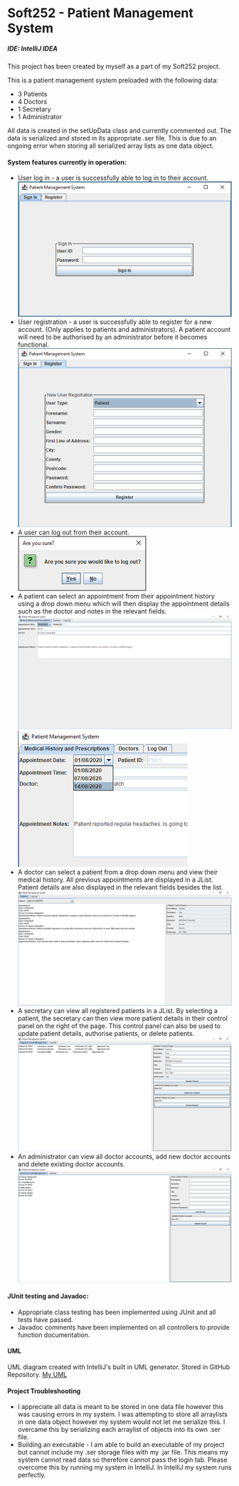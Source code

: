 # Soft252 - Patient Management System
##### IDE: IntelliJ IDEA
This project has been created by myself as a part of my Soft252 project.

This is a patient management system preloaded with the following data:
* 3 Patients
* 4 Doctors
* 1 Secretary
* 1 Administrator

All data is created in the setUpData class and currently commented out. 
The data is serialized and stored in its appropriate .ser file.
This is due to an ongoing error when storing all serialized array lists as one data object.

#### System features currently in operation:
* User log in - a user is successfully able to log in to their account.
![](applicationScreenshots/signIn.PNG)
* User registration - a user is successfully able to register for a new account.
(Only applies to patients and administrators). A patient account will need to be
authorised by an administrator before it becomes functional.
![](applicationScreenshots/register.PNG)
* A user can log out from their account.  
![](applicationScreenshots/logout.PNG)
* A patient can select an appointment from their appointment history using a drop down menu
which will then display the appointment details such as the doctor and notes in the relevant fields.
![](applicationScreenshots/patientHistory.PNG)
![](applicationScreenshots/appointments.png)
* A doctor can select a patient from a drop down menu and view their medical history.
All previous appointments are displayed in a JList. Patient details are also displayed in the relevant
fields besides the list.
![](applicationScreenshots/doctorPatientHistory.PNG)
* A secretary can view all registered patients in a JList.
By selecting a patient, the secretary can then view more patient details in their control
panel on the right of the page. This control panel can also be used to update patient
details, authorise patients, or delete patients.
![](applicationScreenshots/secretaryPatientView.PNG)
* An administrator can view all doctor accounts, add new doctor accounts and delete existing doctor accounts.
![](applicationScreenshots/doctors.PNG)


#### JUnit testing and Javadoc:
* Appropriate class testing has been implemented using JUnit and all tests have passed.
* Javadoc comments have been implemented on all controllers to provide function documentation.

#### UML
UML diagram created with IntelliJ's built in UML generator. Stored in GitHub Repository.
[My UML](UML.png)

#### Project Troubleshooting
* I appreciate all data is meant to be stored in one data file however this was causing errors in my system.
I was attempting to store all arraylists in one data object however my system would not let me serialize this.
I overcame this by serializing each arraylist of objects into its own .ser file.
* Building an executable - I am able to build an executable of my project but cannot include my .ser storage
files with my .jar file. This means my system cannot read data so therefore cannot pass the login tab.
Please overcome this by running my system in IntelliJ. In IntelliJ my system runs perfectly.
 